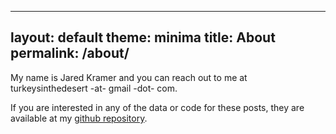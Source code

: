 
---
layout: default
theme: minima
title: About
permalink: /about/
---

My name is Jared Kramer and you can reach out to me at turkeysinthedesert -at- gmail -dot- com.

If you are interested in any of the data or code for these posts, they are available at my [github repository](https://github.com/jgkramer/jgkramer.github.io/).

